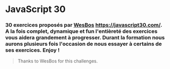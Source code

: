 # JavaScript 30

### 30 exercices proposés par [WesBos](https://github.com/wesbos/JavaScript30) https://javascript30.com/. A la fois complet, dynamique et fun l'entièreté des exercices vous aidera grandement à progresser. Durant la formation nous aurons plusieurs fois l'occasion de nous essayer à certains de ses exercices. Enjoy !

> Thanks to WesBos for this challenges.